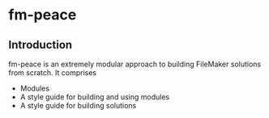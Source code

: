 # fm-peace
## Introduction
fm-peace is an extremely modular approach to building FileMaker solutions from scratch. It comprises

* Modules
* A style guide for building and using modules
* A style guide for building solutions
